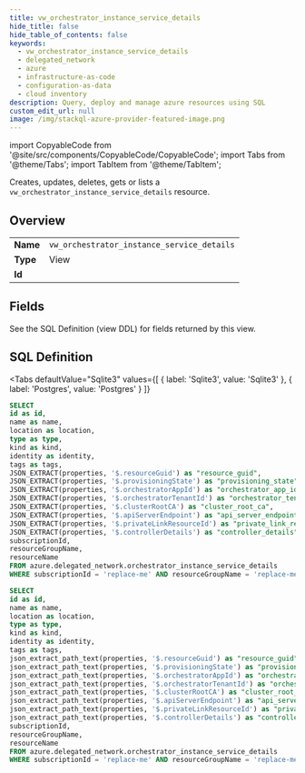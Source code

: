 ```yaml
--- 
title: vw_orchestrator_instance_service_details
hide_title: false
hide_table_of_contents: false
keywords:
  - vw_orchestrator_instance_service_details
  - delegated_network
  - azure
  - infrastructure-as-code
  - configuration-as-data
  - cloud inventory
description: Query, deploy and manage azure resources using SQL
custom_edit_url: null
image: /img/stackql-azure-provider-featured-image.png
---
```


import CopyableCode from '@site/src/components/CopyableCode/CopyableCode';
import Tabs from '@theme/Tabs';
import TabItem from '@theme/TabItem';

Creates, updates, deletes, gets or lists a <code>vw_orchestrator_instance_service_details</code> resource.

## Overview
<table><tbody>
<tr><td><b>Name</b></td><td><code>vw_orchestrator_instance_service_details</code></td></tr>
<tr><td><b>Type</b></td><td>View</td></tr>
<tr><td><b>Id</b></td><td><CopyableCode code="azure.delegated_network.vw_orchestrator_instance_service_details" /></td></tr>
</tbody></table>

## Fields

See the SQL Definition (view DDL) for fields returned by this view.

## SQL Definition

<Tabs
defaultValue="Sqlite3"
values={[
{ label: 'Sqlite3', value: 'Sqlite3' },
{ label: 'Postgres', value: 'Postgres' }
]}
>
<TabItem value="Sqlite3">

```sql
SELECT
id as id,
name as name,
location as location,
type as type,
kind as kind,
identity as identity,
tags as tags,
JSON_EXTRACT(properties, '$.resourceGuid') as "resource_guid",
JSON_EXTRACT(properties, '$.provisioningState') as "provisioning_state",
JSON_EXTRACT(properties, '$.orchestratorAppId') as "orchestrator_app_id",
JSON_EXTRACT(properties, '$.orchestratorTenantId') as "orchestrator_tenant_id",
JSON_EXTRACT(properties, '$.clusterRootCA') as "cluster_root_ca",
JSON_EXTRACT(properties, '$.apiServerEndpoint') as "api_server_endpoint",
JSON_EXTRACT(properties, '$.privateLinkResourceId') as "private_link_resource_id",
JSON_EXTRACT(properties, '$.controllerDetails') as "controller_details",
subscriptionId,
resourceGroupName,
resourceName
FROM azure.delegated_network.orchestrator_instance_service_details
WHERE subscriptionId = 'replace-me' AND resourceGroupName = 'replace-me' AND resourceName = 'replace-me';
```

</TabItem>
<TabItem value="Postgres">

```sql
SELECT
id as id,
name as name,
location as location,
type as type,
kind as kind,
identity as identity,
tags as tags,
json_extract_path_text(properties, '$.resourceGuid') as "resource_guid",
json_extract_path_text(properties, '$.provisioningState') as "provisioning_state",
json_extract_path_text(properties, '$.orchestratorAppId') as "orchestrator_app_id",
json_extract_path_text(properties, '$.orchestratorTenantId') as "orchestrator_tenant_id",
json_extract_path_text(properties, '$.clusterRootCA') as "cluster_root_ca",
json_extract_path_text(properties, '$.apiServerEndpoint') as "api_server_endpoint",
json_extract_path_text(properties, '$.privateLinkResourceId') as "private_link_resource_id",
json_extract_path_text(properties, '$.controllerDetails') as "controller_details",
subscriptionId,
resourceGroupName,
resourceName
FROM azure.delegated_network.orchestrator_instance_service_details
WHERE subscriptionId = 'replace-me' AND resourceGroupName = 'replace-me' AND resourceName = 'replace-me';
```

</TabItem>
</Tabs>
